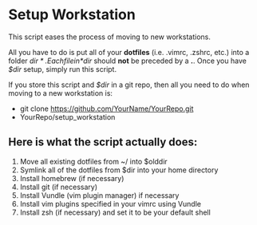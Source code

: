 Setup Workstation
=================

This script eases the process of moving to new workstations.

All you have to do is put all of your **dotfiles** (i.e. .vimrc, .zshrc, etc.) into a folder *$dir*. Each file in *$dir* should **not** be preceded by a **.**. Once you have *$dir* setup, simply run this script.

If you store this script and *$dir* in a git repo, then all
you need to do when moving to a new workstation is:

* git clone https://github.com/YourName/YourRepo.git
* YourRepo/setup_workstation

Here is what the script actually does:
--------------------------------------
1. Move all existing dotfiles from ~/ into $olddir
2. Symlink all of the dotfiles from $dir into your home directory
3. Install homebrew (if necessary)
4. Install git (if necessary)
5. Install Vundle (vim plugin manager) if necessary
6. Install vim plugins specified in your vimrc using Vundle
7. Install zsh (if necessary) and set it to be your default shell
